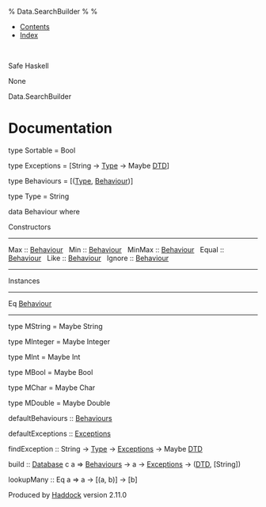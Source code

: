 % Data.SearchBuilder
% 
% 

-   [Contents](index.html)
-   [Index](doc-index.html)

 

Safe Haskell

None

Data.SearchBuilder

Documentation
=============

type Sortable = Bool

type Exceptions = [String -\> [Type](Data-SearchBuilder.html#t:Type) -\>
Maybe [DTD](Data-DatabaseTemplate.html#t:DTD)]

type Behaviours = [([Type](Data-SearchBuilder.html#t:Type),
[Behaviour](Data-SearchBuilder.html#t:Behaviour))]

type Type = String

data Behaviour where

Constructors

  ------------------------------------------------------------ ---
  Max :: [Behaviour](Data-SearchBuilder.html#t:Behaviour)       
  Min :: [Behaviour](Data-SearchBuilder.html#t:Behaviour)       
  MinMax :: [Behaviour](Data-SearchBuilder.html#t:Behaviour)    
  Equal :: [Behaviour](Data-SearchBuilder.html#t:Behaviour)     
  Like :: [Behaviour](Data-SearchBuilder.html#t:Behaviour)      
  Ignore :: [Behaviour](Data-SearchBuilder.html#t:Behaviour)    
  ------------------------------------------------------------ ---

Instances

  ----------------------------------------------------- ---
  Eq [Behaviour](Data-SearchBuilder.html#t:Behaviour)    
  ----------------------------------------------------- ---

type MString = Maybe String

type MInteger = Maybe Integer

type MInt = Maybe Int

type MBool = Maybe Bool

type MChar = Maybe Char

type MDouble = Maybe Double

defaultBehaviours :: [Behaviours](Data-SearchBuilder.html#t:Behaviours)

defaultExceptions :: [Exceptions](Data-SearchBuilder.html#t:Exceptions)

findException :: String -\> [Type](Data-SearchBuilder.html#t:Type) -\>
[Exceptions](Data-SearchBuilder.html#t:Exceptions) -\> Maybe
[DTD](Data-DatabaseTemplate.html#t:DTD)

build :: [Database](Model-General.html#t:Database) c a =\>
[Behaviours](Data-SearchBuilder.html#t:Behaviours) -\> a -\>
[Exceptions](Data-SearchBuilder.html#t:Exceptions) -\>
([DTD](Data-DatabaseTemplate.html#t:DTD), [String])

lookupMany :: Eq a =\> a -\> [(a, b)] -\> [b]

Produced by [Haddock](http://www.haskell.org/haddock/) version 2.11.0
